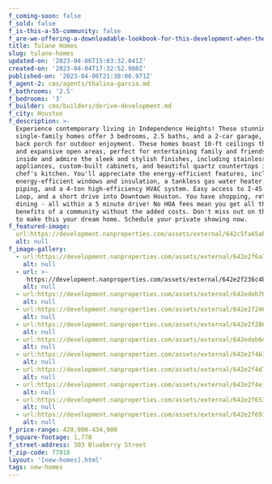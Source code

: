 ```yaml
---
f_coming-soon: false
f_sold: false
f_is-this-a-55-community: false
f_are-we-offering-a-downloadable-lookbook-for-this-development-when-they-submit-their-contact-info: false
title: Tulane Homes
slug: tulane-homes
updated-on: '2023-04-06T15:03:32.041Z'
created-on: '2023-04-04T17:32:52.980Z'
published-on: '2023-04-06T21:38:06.971Z'
f_agent-2: cms/agents/thalina-garcia.md
f_bathrooms: '2.5'
f_bedrooms: '3'
f_builder: cms/builders/derive-development.md
f_city: Houston
f_description: >-
  Experience contemporary living in Independence Heights! These stunning
  single-family homes offer 3 bedrooms, 2.5 baths, and a 2-car garage, with a
  back porch for outdoor enjoyment. These homes boast 10-ft ceilings throughout
  and expansive open areas, perfect for entertaining family and friends. Step
  inside and admire the sleek and stylish finishes, including stainless steel
  appliances, custom-built cabinets, and beautiful quartz countertops in the
  chef's kitchen. You'll appreciate the energy-efficient features, including
  energy-efficient windows and insulation, a tankless gas water heater, all PEX
  piping, and a 4-ton high-efficiency HVAC system. Easy access to I-45 and 610
  Loop, and a short drive into Downtown Houston. You have shopping, retail,
  dining - all within a 5 minute drive! No HOA fees mean you get all the
  benefits of a community without the added costs. Don't miss out on the chance
  to make this your dream home. Schedule your private showing now.
f_featured-image:
  url:https://development.nanproperties.com/assets/external/642c5fa65ab7260a38709ce1_22.10.14_1%20-%20Photo%20(1).jpg
  alt: null
f_image-gallery:
  - url:https://development.nanproperties.com/assets/external/642e2f6a7ac6826e1dcc8b4a_second20floor_2820-20photo.jpg
    alt: null
  - url: >-
     https://development.nanproperties.com/assets/external/642e2f236c4b13b145db472f_22.12.11_11%20-%20Photo%20(1).jpg
    alt: null
  - url:https://development.nanproperties.com/assets/external/642edeb705c209d33a418cda_22.12.11_12%20-%20Photo.jpg
    alt: null
  - url:https://development.nanproperties.com/assets/external/642e2f246c4b13247cdb4861_22.12.11_13%20-%20Photo.jpg
    alt: null
  - url:https://development.nanproperties.com/assets/external/642e2f286c4b138d9ddb4cd4_22.12.11_16%20-%20Photo.jpg
    alt: null
  - url:https://development.nanproperties.com/assets/external/642edeb6d7b4cd7c6623e028_22.12.11_18%20-%20Photo.jpg
    alt: null
  - url:https://development.nanproperties.com/assets/external/642e2f4b3756493b0705c2ba_22.12.11_19%20-%20Photo.jpg
    alt: null
  - url:https://development.nanproperties.com/assets/external/642e2f4d7ac68245d3cc62a9_22.12.11_22%20-%20Photo.jpg
    alt: null
  - url:https://development.nanproperties.com/assets/external/642e2f4e114790e86e08ac58_first20floor_2520-20photo.jpg
    alt: null
  - url:https://development.nanproperties.com/assets/external/642e2f653756496c8005e5a4_first20floor_2620-20photo.jpg
    alt: null
  - url:https://development.nanproperties.com/assets/external/642e2f69114790a63408cd74_second20floor_2720-20photo.jpg
    alt: null
f_price-range: 428,900-434,900
f_square-footage: 1,778
f_street-address: 303 Blueberry Street
f_zip-code: 77018
layout: '[new-homes].html'
tags: new-homes
---
```



